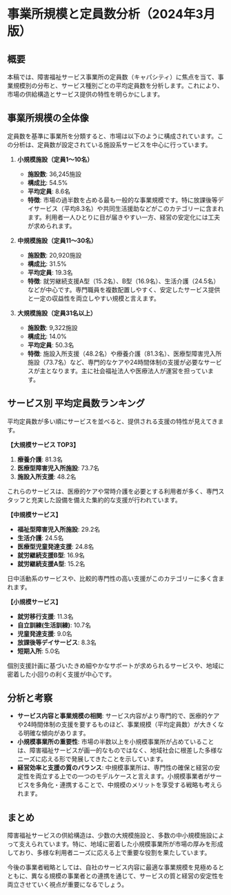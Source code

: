 # 事業所規模と定員数分析（2024年3月版）

## 概要

本稿では、障害福祉サービス事業所の定員数（キャパシティ）に焦点を当て、事業規模別の分布と、サービス種別ごとの平均定員数を分析します。これにより、市場の供給構造とサービス提供の特性を明らかにします。

## 事業所規模の全体像

定員数を基準に事業所を分類すると、市場は以下のように構成されています。この分析は、定員数が設定されている施設系サービスを中心に行っています。

1. **小規模施設（定員1～10名）**
   - **施設数**: 36,245施設
   - **構成比**: 54.5%
   - **平均定員**: 8.6名
   - **特徴**: 市場の過半数を占める最も一般的な事業規模です。特に放課後等デイサービス（平均8.3名）や共同生活援助などがこのカテゴリーに含まれます。利用者一人ひとりに目が届きやすい一方、経営の安定化には工夫が求められます。

2. **中規模施設（定員11～30名）**
   - **施設数**: 20,920施設
   - **構成比**: 31.5%
   - **平均定員**: 19.3名
   - **特徴**: 就労継続支援A型（15.2名）、B型（16.9名）、生活介護（24.5名）などが中心です。専門職員を複数配置しやすく、安定したサービス提供と一定の収益性を両立しやすい規模と言えます。

3. **大規模施設（定員31名以上）**
   - **施設数**: 9,322施設
   - **構成比**: 14.0%
   - **平均定員**: 50.3名
   - **特徴**: 施設入所支援（48.2名）や療養介護（81.3名）、医療型障害児入所施設（73.7名）など、専門的なケアや24時間体制の支援が必要なサービスが主となります。主に社会福祉法人や医療法人が運営を担っています。

## サービス別 平均定員数ランキング

平均定員数が多い順にサービスを並べると、提供される支援の特性が見えてきます。

**【大規模サービス TOP3】**
1. **療養介護**: 81.3名
2. **医療型障害児入所施設**: 73.7名
3. **施設入所支援**: 48.2名

これらのサービスは、医療的ケアや常時介護を必要とする利用者が多く、専門スタッフと充実した設備を備えた集約的な支援が行われています。

**【中規模サービス】**
- **福祉型障害児入所施設**: 29.2名
- **生活介護**: 24.5名
- **医療型児童発達支援**: 24.8名
- **就労継続支援B型**: 16.9名
- **就労継続支援A型**: 15.2名

日中活動系のサービスや、比較的専門性の高い支援がこのカテゴリーに多く含まれます。

**【小規模サービス】**
- **就労移行支援**: 11.3名
- **自立訓練(生活訓練)**: 10.7名
- **児童発達支援**: 9.0名
- **放課後等デイサービス**: 8.3名
- **短期入所**: 5.0名

個別支援計画に基づいたきめ細やかなサポートが求められるサービスや、地域に密着した小回りの利く支援が中心です。

## 分析と考察

- **サービス内容と事業規模の相関**: サービス内容がより専門的で、医療的ケアや24時間体制の支援を要するものほど、事業規模（平均定員数）が大きくなる明確な傾向があります。
- **小規模事業所の重要性**: 市場の半数以上を小規模事業所が占めていることは、障害福祉サービスが画一的なものではなく、地域社会に根差した多様なニーズに応える形で発展してきたことを示しています。
- **経営効率と支援の質のバランス**: 中規模事業所は、専門性の確保と経営の安定性を両立する上での一つのモデルケースと言えます。小規模事業者がサービスを多角化・連携することで、中規模のメリットを享受する戦略も考えられます。

## まとめ

障害福祉サービスの供給構造は、少数の大規模施設と、多数の中小規模施設によって支えられています。特に、地域に密着した小規模事業所が市場の厚みを形成しており、多様な利用者ニーズに応える上で重要な役割を果たしています。

今後の事業者戦略としては、自社のサービス内容に最適な事業規模を見極めるとともに、異なる規模の事業者との連携を通じて、サービスの質と経営の安定性を両立させていく視点が重要になるでしょう。
